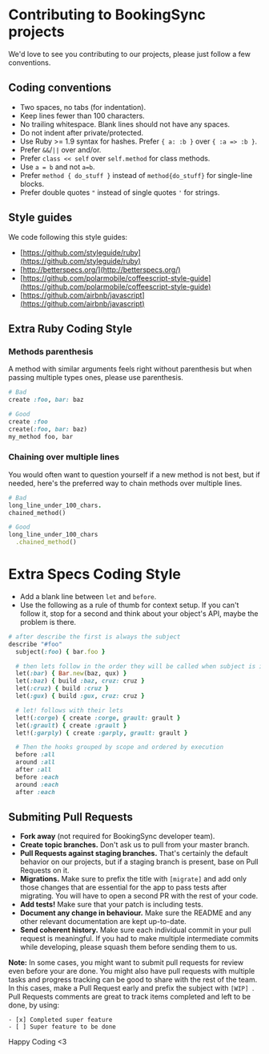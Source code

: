 # Contributing to BookingSync projects

We'd love to see you contributing to our projects, please just follow a few conventions.

## Coding conventions

- Two spaces, no tabs (for indentation).
- Keep lines fewer than 100 characters.
- No trailing whitespace. Blank lines should not have any spaces.
- Do not indent after private/protected.
- Use Ruby >= 1.9 syntax for hashes. Prefer `{ a: :b }` over `{ :a => :b }`.
- Prefer `&&`/`||` over and/or.
- Prefer `class << self` over `self.method` for class methods.
- Use `a = b` and not `a=b`.
- Prefer `method { do_stuff }` instead of `method{do_stuff}` for single-line blocks.
- Prefer double quotes `"` instead of single quotes `'` for strings.

## Style guides

We code following this style guides:

- [https://github.com/styleguide/ruby](https://github.com/styleguide/ruby)
- [http://betterspecs.org/](http://betterspecs.org/)
- [https://github.com/polarmobile/coffeescript-style-guide](https://github.com/polarmobile/coffeescript-style-guide)
- [https://github.com/airbnb/javascript](https://github.com/airbnb/javascript)

## Extra Ruby Coding Style

### Methods parenthesis

A method with similar arguments feels right without parenthesis but when passing multiple types ones, please use parenthesis.

```ruby
# Bad
create :foo, bar: baz

# Good
create :foo
create(:foo, bar: baz)
my_method foo, bar
```

### Chaining over multiple lines

You would often want to question yourself if a new method is not best, but if needed,
here's the preferred way to chain methods over multiple lines.

```ruby
# Bad
long_line_under_100_chars.
chained_method()

# Good
long_line_under_100_chars
  .chained_method()
```

# Extra Specs Coding Style

- Add a blank line between `let` and `before`.
- Use the following as a rule of thumb for context setup. If you can't follow it, stop for a second and think about your object's API, maybe the problem is there.

```ruby
# after describe the first is always the subject
describe "#foo"
  subject(:foo) { bar.foo }

  # then lets follow in the order they will be called when subject is invoked
  let(:bar) { Bar.new(baz, qux) }
  let(:baz) { build :baz, cruz: cruz }
  let(:cruz) { build :cruz }
  let(:gux) { build :gux, cruz: cruz }

  # let! follows with their lets
  let!(:corge) { create :corge, grault: grault }
  let(:grault) { create :grault }
  let!(:garply) { create :garply, grault: grault }

  # Then the hooks grouped by scope and ordered by execution
  before :all
  around :all
  after :all
  before :each
  around :each
  after :each
```

## Submiting Pull Requests

- **Fork away** (not required for BookingSync developer team).
- **Create topic branches.** Don't ask us to pull from your master branch.
- **Pull Requests against staging branches.** That's certainly the default behavior on our projects, but if a staging branch is present, base on Pull Requests on it.
- **Migrations.** Make sure to prefix the title with `[migrate]` and add only those changes that are essential for the app to pass tests after migrating. You will have to open a second PR with the rest of your code.
- **Add tests!** Make sure that your patch is including tests.
- **Document any change in behaviour.** Make sure the README and any other relevant documentation are kept up-to-date.
- **Send coherent history.** Make sure each individual commit in your pull request is meaningful. If you had to make multiple intermediate commits while developing, please squash them before sending them to us.

**Note:** In some cases, you might want to submit pull requests for review even before your are done. You might also have pull requests with multiple tasks and progress tracking can be good to share with the rest of the team. In this cases, make a Pull Request early and prefix the subject with `[WIP] `. Pull Requests comments are great to track items completed and left to be done, by using:

```
- [x] Completed super feature
- [ ] Super feature to be done
```

Happy Coding <3
